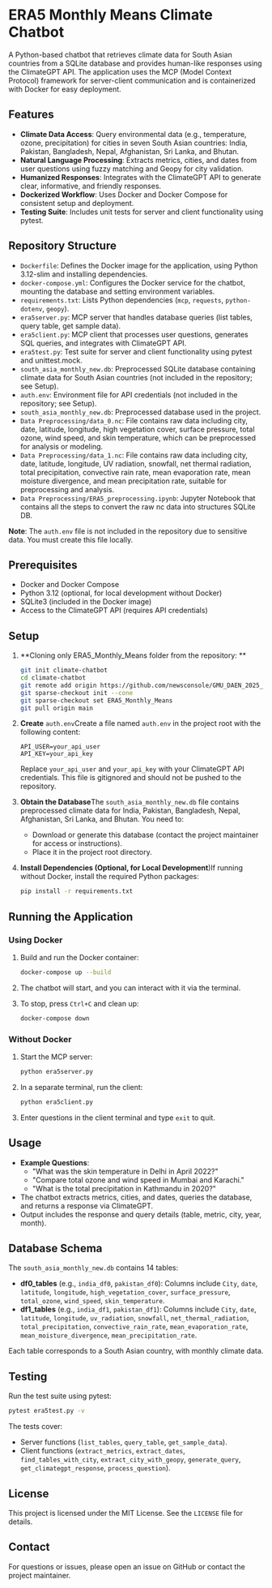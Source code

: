 # ERA5 Monthly Means Climate Chatbot

A Python-based chatbot that retrieves climate data for South Asian countries from a SQLite database and provides human-like responses using the ClimateGPT API. The application uses the MCP (Model Context Protocol) framework for server-client communication and is containerized with Docker for easy deployment.

## Features

- **Climate Data Access**: Query environmental data (e.g., temperature, ozone, precipitation) for cities in seven South Asian countries: India, Pakistan, Bangladesh, Nepal, Afghanistan, Sri Lanka, and Bhutan.
- **Natural Language Processing**: Extracts metrics, cities, and dates from user questions using fuzzy matching and Geopy for city validation.
- **Humanized Responses**: Integrates with the ClimateGPT API to generate clear, informative, and friendly responses.
- **Dockerized Workflow**: Uses Docker and Docker Compose for consistent setup and deployment.
- **Testing Suite**: Includes unit tests for server and client functionality using pytest.

## Repository Structure

- `Dockerfile`: Defines the Docker image for the application, using Python 3.12-slim and installing dependencies.
- `docker-compose.yml`: Configures the Docker service for the chatbot, mounting the database and setting environment variables.
- `requirements.txt`: Lists Python dependencies (`mcp`, `requests`, `python-dotenv`, `geopy`).
- `era5server.py`: MCP server that handles database queries (list tables, query table, get sample data).
- `era5client.py`: MCP client that processes user questions, generates SQL queries, and integrates with ClimateGPT API.
- `era5test.py`: Test suite for server and client functionality using pytest and unittest.mock.
- `south_asia_monthly_new.db`: Preprocessed SQLite database containing climate data for South Asian countries (not included in the repository; see Setup).
- `auth.env`: Environment file for API credentials (not included in the repository; see Setup).
- `south_asia_monthly_new.db`: Preprocessed database used in the project.
- `Data Preprocessing/data_0.nc`: File contains raw data including city, date, latitude, longitude, high vegetation cover, surface pressure, total ozone, wind speed, and skin temperature, which can be preprocessed for analysis or modeling.
- `Data Preprocessing/data_1.nc`: File contains raw data including city, date, latitude, longitude, UV radiation, snowfall, net thermal radiation, total precipitation, convective rain rate, mean evaporation rate, mean moisture divergence, and mean precipitation rate, suitable for preprocessing and analysis.
- `Data Preprocessing/ERA5_preprocessing.ipynb`: Jupyter Notebook that contains all the steps to convert the raw nc data into structures SQLite DB.
  
**Note**: The `auth.env` file is not included in the repository due to sensitive data. You must create this file locally.

## Prerequisites

- Docker and Docker Compose
- Python 3.12 (optional, for local development without Docker)
- SQLite3 (included in the Docker image)
- Access to the ClimateGPT API (requires API credentials)

## Setup

1. **Cloning only ERA5_Monthly_Means folder from the repository: **

   ```bash
   git init climate-chatbot
   cd climate-chatbot
   git remote add origin https://github.com/newsconsole/GMU_DAEN_2025_01_C.git
   git sparse-checkout init --cone
   git sparse-checkout set ERA5_Monthly_Means
   git pull origin main
   ```

2. **Create** `auth.env`Create a file named `auth.env` in the project root with the following content:

   ```
   API_USER=your_api_user
   API_KEY=your_api_key
   ```

   Replace `your_api_user` and `your_api_key` with your ClimateGPT API credentials. This file is gitignored and should not be pushed to the repository.

3. **Obtain the Database**The `south_asia_monthly_new.db` file contains preprocessed climate data for India, Pakistan, Bangladesh, Nepal, Afghanistan, Sri Lanka, and Bhutan. You need to:

   - Download or generate this database (contact the project maintainer for access or instructions).
   - Place it in the project root directory.

4. **Install Dependencies (Optional, for Local Development**)If running without Docker, install the required Python packages:

   ```bash
   pip install -r requirements.txt
   ```

## Running the Application

### Using Docker

1. Build and run the Docker container:

   ```bash
   docker-compose up --build
   ```

2. The chatbot will start, and you can interact with it via the terminal.

3. To stop, press `Ctrl+C` and clean up:

   ```bash
   docker-compose down
   ```

### Without Docker

1. Start the MCP server:

   ```bash
   python era5server.py
   ```

2. In a separate terminal, run the client:

   ```bash
   python era5client.py
   ```

3. Enter questions in the client terminal and type `exit` to quit.

## Usage

- **Example Questions**:
  - "What was the skin temperature in Delhi in April 2022?"
  - "Compare total ozone and wind speed in Mumbai and Karachi."
  - "What is the total precipitation in Kathmandu in 2020?"
- The chatbot extracts metrics, cities, and dates, queries the database, and returns a response via ClimateGPT.
- Output includes the response and query details (table, metric, city, year, month).

## Database Schema

The `south_asia_monthly_new.db` contains 14 tables:

- **df0_tables** (e.g., `india_df0`, `pakistan_df0`): Columns include `City`, `date`, `latitude`, `longitude`, `high_vegetation_cover`, `surface_pressure`, `total_ozone`, `wind_speed`, `skin_temperature`.
- **df1_tables** (e.g., `india_df1`, `pakistan_df1`): Columns include `City`, `date`, `latitude`, `longitude`, `uv_radiation`, `snowfall`, `net_thermal_radiation`, `total_precipitation`, `convective_rain_rate`, `mean_evaporation_rate`, `mean_moisture_divergence`, `mean_precipitation_rate`.

Each table corresponds to a South Asian country, with monthly climate data.

## Testing

Run the test suite using pytest:

```bash
pytest era5test.py -v
```

The tests cover:

- Server functions (`list_tables`, `query_table`, `get_sample_data`).
- Client functions (`extract_metrics`, `extract_dates`, `find_tables_with_city`, `extract_city_with_geopy`, `generate_query`, `get_climategpt_response`, `process_question`).

## License

This project is licensed under the MIT License. See the `LICENSE` file for details.

## Contact

For questions or issues, please open an issue on GitHub or contact the project maintainer.
